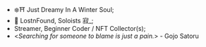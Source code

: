 - ❄️⛩️ Just Dreamy In A Winter Soul;
- 🎏 LostnFound, Soloists 寂_;
- Streamer, Beginner Coder / NFT Collector(s);
- <_Searching for someone to blame is just a pain._> - Gojo Satoru

<!---
JustWint3r/JustWint3r is a ✨ special ✨ repository because its `README.md` (this file) appears on your GitHub profile.
You can click the Preview link to take a look at your changes.
--->
